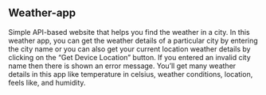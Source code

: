 ## Weather-app
Simple API-based website that helps you find the weather in a city.
In this weather app, you can get the weather details of a particular city by entering the city name or you can also get your current location weather details by clicking on the “Get Device Location” button. If you entered an invalid city name then there is shown an error message. You’ll get many weather details in this app like temperature in celsius, weather conditions, location, feels like, and humidity.
